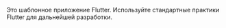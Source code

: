 <!-- Use this file to provide workspace-specific custom instructions to Copilot. For more details, visit https://code.visualstudio.com/docs/copilot/copilot-customization#_use-a-githubcopilotinstructionsmd-file -->

Это шаблонное приложение Flutter. Используйте стандартные практики Flutter для дальнейшей разработки.
